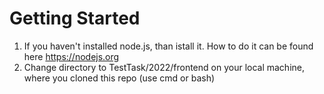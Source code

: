 # Getting Started

1) If you haven't installed node.js, than istall it. How to do it can be found here https://nodejs.org
2) Change directory to TestTask/2022/frontend on your local machine, where you cloned this repo (use cmd or bash)
